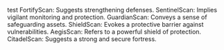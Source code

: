 test
FortifyScan: Suggests strengthening defenses.
SentinelScan: Implies vigilant monitoring and protection.
GuardianScan: Conveys a sense of safeguarding assets.
ShieldScan: Evokes a protective barrier against vulnerabilities.
AegisScan: Refers to a powerful shield of protection.
CitadelScan: Suggests a strong and secure fortress.
